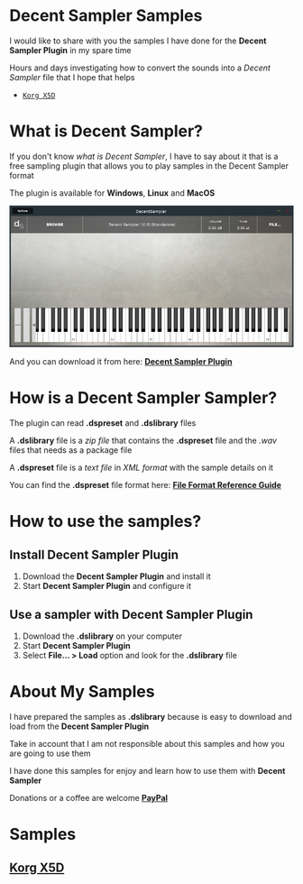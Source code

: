 # Decent Sampler Samples

I would like to share with you the samples I have done for the **Decent Sampler Plugin** in my spare time

Hours and days investigating how to convert the sounds into a *Decent Sampler* file that I hope that helps

- [`Korg X5D`](#korg_x5d)


# What is Decent Sampler?

If you don't know *what is Decent Sampler*, I have to say about it that is a free sampling plugin that allows you to play samples in the Decent Sampler format

The plugin is available for **Windows**, **Linux** and **MacOS**

![IMAGE](images/Decent_Sampler_Standalone.png)

And you can download it from here: [**Decent Sampler Plugin**](https://www.decentsamples.com/product/decent-sampler-plugin/)


# How is a Decent Sampler Sampler?

The plugin can read **.dspreset** and **.dslibrary** files

A **.dslibrary** file is a *zip file* that contains the **.dspreset** file and the *.wav* files that needs as a package file

A **.dspreset** file is a *text file* in *XML format* with the sample details on it

You can find the **.dspreset** file format here: [**File Format Reference Guide**](https://www.decentsamples.com/wp-content/uploads/2020/06/format-documentation.html)


# How to use the samples?

## Install Decent Sampler Plugin

1) Download the **Decent Sampler Plugin** and install it
2) Start **Decent Sampler Plugin** and configure it

## Use a sampler with Decent Sampler Plugin
1) Download the **.dslibrary** on your computer
2) Start **Decent Sampler Plugin**
3) Select **File... > Load** option and look for the **.dslibrary** file


# About My Samples

I have prepared the samples as **.dslibrary** because is easy to download and load from the **Decent Sampler Plugin**

Take in account that I am not responsible about this samples and how you are going to use them

I have done this samples for enjoy and learn how to use them with **Decent Sampler** 

Donations or a coffee are welcome [**PayPal**](https://www.paypal.com/paypalme/jorserp) 


# **Samples**

## <a name="korg_x5d"></a>[**Korg X5D**](Samples/Korg-X5D/Readme.md)
